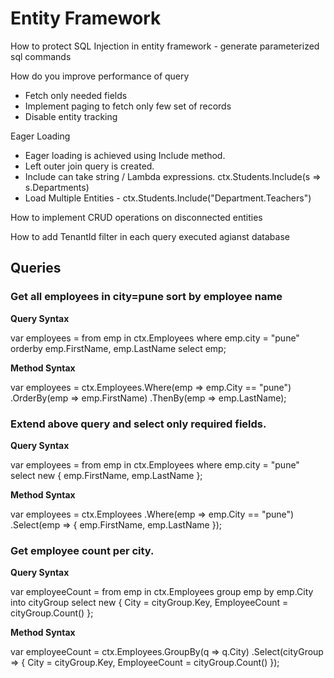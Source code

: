 # Entity Framework

How to protect SQL Injection in entity framework - generate parameterized sql commands

How do you improve performance of query
* Fetch only needed fields
* Implement paging to fetch only few set of records
* Disable entity tracking

Eager Loading

* Eager loading is achieved using Include method.
* Left outer join query is created.
* Include can take string  / Lambda expressions. ctx.Students.Include(s => s.Departments)
* Load Multiple Entities - ctx.Students.Include("Department.Teachers")

How to implement CRUD operations on disconnected entities

How to add TenantId filter in each query executed agianst database

## Queries

### Get all employees in city=pune sort by employee name

**Query Syntax**

var employees = from emp in ctx.Employees
                where emp.city = "pune"
                orderby emp.FirstName, emp.LastName
                select emp;

**Method Syntax**

var employees = ctx.Employees.Where(emp => emp.City == "pune")
                             .OrderBy(emp => emp.FirstName)
                             .ThenBy(emp => emp.LastName);

### Extend above query and select only required fields.

**Query Syntax**

var employees = from emp in ctx.Employees
                where emp.city = "pune"
                select new { 
                  emp.FirstName, 
                  emp.LastName
                };

**Method Syntax**

var employees = ctx.Employees
                .Where(emp => emp.City == "pune")
                .Select(emp => {
                  emp.FirstName,
                  emp.LastName
                });

### Get employee count per city.

**Query Syntax**

var employeeCount = from emp in ctx.Employees
                    group emp by emp.City into cityGroup
                    select new { 
                      City = cityGroup.Key, 
                      EmployeeCount = cityGroup.Count()
                    };

**Method Syntax**

var employeeCount = ctx.Employees.GroupBy(q => q.City)
                    .Select(cityGroup => {
                      City = cityGroup.Key,
                      EmployeeCount = cityGroup.Count()
                    });
